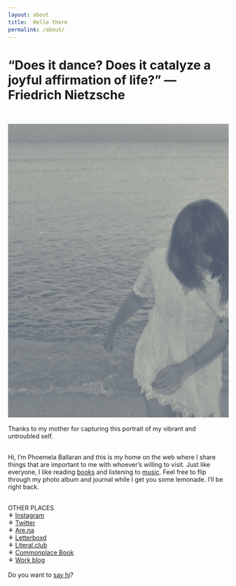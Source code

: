 ```yaml
---
layout: about
title:  Hello there
permalink: /about/
---
```

<h1>“Does it dance? Does it catalyze a joyful affirmation of life?” — Friedrich Nietzsche</h1>
<br>
<p align="center"><img class=small src="https://raw.githubusercontent.com/comoballar/imagedb/main/about.png"/></p>
<figcaption>Thanks to my mother for capturing this portrait of my vibrant and untroubled self.</figcaption>
<br>
<p>Hi, I’m Phoemela Ballaran and this is my home on the web where I share things that are important to me with whoever’s willing to visit.
  Just like everyone, I like reading <a href="https://literal.club/comoballaar" target="_blank">books</a> and listening to <a href="https://radio4000.com/comoballar" target="_blank">music</a>.
  Feel free to flip through my photo album and journal while I get you some lemonade. I’ll be right back.</p>
<br>OTHER PLACES 
<br>⚘ <a href="https://instagram.com/comoballar" target="_blank">Instagram</a>
<br>⚘ <a href="https://twitter.com/comoballar" target="_blank">Twitter</a>
<br>⚘ <a href="https://are.na/como-ballar" target="_blank">Are.na</a>
<br>⚘ <a href="https://letterboxd.com/comoballar/" target="_blank">Letterboxd</a>
<br>⚘ <a href="https://literal.club/comoballaar" target="_blank">Literal.club</a>
<br>⚘ <a href="https://comoballar.tumblr.com/" target="_blank">Commonplace Book</a>
<br>⚘ <a href="https://phoemelaballaran.github.io/" target="_blank">Work blog</a>
<br>
<br>Do you want to <a href = "mailto:phoemelaballaran@gmail.com">say hi</a>?
<br>
<br>
